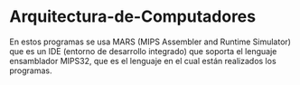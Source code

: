 # Arquitectura-de-Computadores

En estos programas se usa MARS (MIPS Assembler and Runtime Simulator) que es un IDE (entorno de desarrollo integrado) que soporta el lenguaje ensamblador MIPS32, que es el lenguaje en el cual están realizados los programas.
